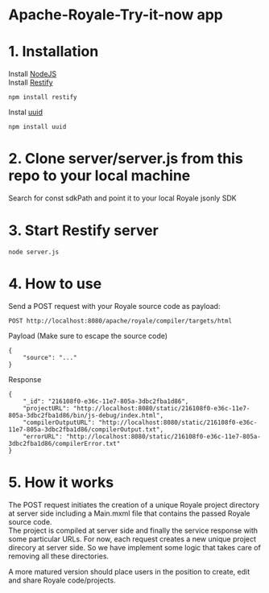 # Apache-Royale-Try-it-now app

# 1. Installation

Install [NodeJS](https://nodejs.org/en/)  
Install [Restify](http://restify.com/)

    npm install restify
    
Instal [uuid](https://www.npmjs.com/package/uuid)

    npm install uuid

# 2. Clone server/server.js from this repo to your local machine
Search for const sdkPath and point it to your local Royale jsonly SDK

# 3. Start Restify server

    node server.js

# 4. How to use

Send a POST request with your Royale source code as payload:

    POST http://localhost:8080/apache/royale/compiler/targets/html
    
Payload (Make sure to escape the source code)

    {
        "source": "..." 
    }
    
Response

    {
        "_id": "216108f0-e36c-11e7-805a-3dbc2fba1d86",
        "projectURL": "http://localhost:8080/static/216108f0-e36c-11e7-805a-3dbc2fba1d86/bin/js-debug/index.html",
        "compilerOutputURL": "http://localhost:8080/static/216108f0-e36c-11e7-805a-3dbc2fba1d86/compilerOutput.txt",
        "errorURL": "http://localhost:8080/static/216108f0-e36c-11e7-805a-3dbc2fba1d86/compilerError.txt"
    }
    
# 5. How it works

The POST request initiates the creation of a unique Royale project directory at server side including a Main.mxml file that contains the passed Royale source code.  
The project is compiled at server side and finally the service response with some particular URLs.
For now, each request creates a new unique project direcory at server side.
So we have implement some logic that takes care of removing all these directories.

A more matured version should place users in the position to create, edit and share Royale code/projects.

